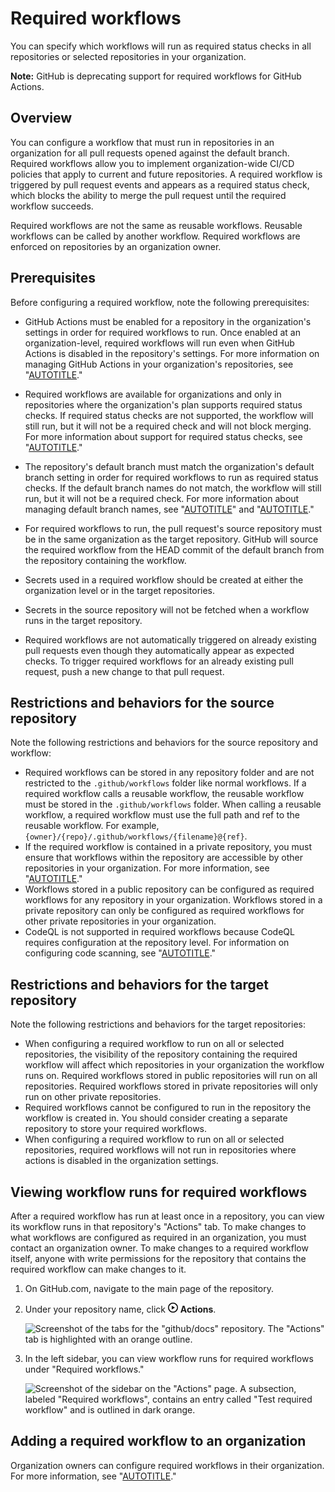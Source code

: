# Required workflows

You can specify which workflows will run as required status checks in all repositories or selected repositories in your organization.

<div class="ghd-spotlight ghd-spotlight-note border rounded-1 my-3 p-3 f5 color-border-accent-emphasis color-bg-accent">

**Note:** GitHub is deprecating support for required workflows for GitHub Actions.

</div>

## Overview

You can configure a workflow that must run in repositories in an organization for all pull requests opened against the default branch. Required workflows allow you to implement organization-wide CI/CD policies that apply to current and future repositories. A required workflow is triggered by pull request events and appears as a required status check, which blocks the ability to merge the pull request until the required workflow succeeds.

Required workflows are not the same as reusable workflows. Reusable workflows can be called by another workflow. Required workflows are enforced on repositories by an organization owner.

## Prerequisites

Before configuring a required workflow, note the following prerequisites:

- GitHub Actions must be enabled for a repository in the organization's settings in order for required workflows to run. Once enabled at an organization-level, required workflows will run even when GitHub Actions is disabled in the repository's settings. For more information on managing GitHub Actions in your organization's repositories, see "[AUTOTITLE](/organizations/managing-organization-settings/disabling-or-limiting-github-actions-for-your-organization#managing-github-actions-permissions-for-your-organization)."
- Required workflows are available for organizations and only in repositories where the organization's plan supports required status checks. If required status checks are not supported, the workflow will still run, but it will not be a required check and will not block merging. For more information about support for required status checks, see "[AUTOTITLE](/repositories/configuring-branches-and-merges-in-your-repository/managing-protected-branches/about-protected-branches)."
- The repository's default branch must match the organization's default branch setting in order for required workflows to run as required status checks. If the default branch names do not match, the workflow will still run, but it will not be a required check. For more information about managing default branch names, see "[AUTOTITLE](/organizations/managing-organization-settings/managing-the-default-branch-name-for-repositories-in-your-organization)" and "[AUTOTITLE](/repositories/configuring-branches-and-merges-in-your-repository/managing-branches-in-your-repository/changing-the-default-branch)."
- For required workflows to run, the pull request's source repository must be in the same organization as the target repository. GitHub will source the required workflow from the HEAD commit of the default branch from the repository containing the workflow.
- Secrets used in a required workflow should be created at either the organization level or in the target repositories.
- Secrets in the source repository will not be fetched when a workflow runs in the target repository.

- Required workflows are not automatically triggered on already existing pull requests even though they automatically appear as expected checks. To trigger required workflows for an already existing pull request, push a new change to that pull request.

## Restrictions and behaviors for the source repository

Note the following restrictions and behaviors for the source repository and workflow:

- Required workflows can be stored in any repository folder and are not restricted to the `.github/workflows` folder like normal workflows. If a required workflow calls a reusable workflow, the reusable workflow must be stored in the `.github/workflows` folder. When calling a reusable workflow, a required workflow must use the full path and ref to the reusable workflow. For example, `{owner}/{repo}/.github/workflows/{filename}@{ref}`.
- If the required workflow is contained in a private repository, you must ensure that workflows within the repository are accessible by other repositories in your organization. For more information, see "[AUTOTITLE](/repositories/managing-your-repositorys-settings-and-features/enabling-features-for-your-repository/managing-github-actions-settings-for-a-repository#managing-access-for-a-private-repository)."
- Workflows stored in a public repository can be configured as required workflows for any repository in your organization. Workflows stored in a private repository can only be configured as required workflows for other private repositories in your organization. 
- CodeQL is not supported in required workflows because CodeQL requires configuration at the repository level. For information on configuring code scanning, see "[AUTOTITLE](/code-security/code-scanning/creating-an-advanced-setup-for-code-scanning/configuring-advanced-setup-for-code-scanning)."

## Restrictions and behaviors for the target repository

Note the following restrictions and behaviors for the target repositories:

- When configuring a required workflow to run on all or selected repositories, the visibility of the repository containing the required workflow will affect which repositories in your organization the workflow runs on. Required workflows stored in public repositories will run on all repositories. Required workflows stored in private repositories will only run on other private repositories. 
- Required workflows cannot be configured to run in the repository the workflow is created in. You should consider creating a separate repository to store your required workflows.
- When configuring a required workflow to run on all or selected repositories, required workflows will not run in repositories where actions is disabled in the organization settings.

## Viewing workflow runs for required workflows

After a required workflow has run at least once in a repository, you can view its workflow runs in that repository's "Actions" tab. To make changes to what workflows are configured as required in an organization, you must contact an organization owner. To make changes to a required workflow itself, anyone with write permissions for the repository that contains the required workflow can make changes to it.

1. On GitHub.com, navigate to the main page of the repository.
1. Under your repository name, click <svg version="1.1" width="16" height="16" viewBox="0 0 16 16" class="octicon octicon-play" aria-hidden="true"><path d="M8 0a8 8 0 1 1 0 16A8 8 0 0 1 8 0ZM1.5 8a6.5 6.5 0 1 0 13 0 6.5 6.5 0 0 0-13 0Zm4.879-2.773 4.264 2.559a.25.25 0 0 1 0 .428l-4.264 2.559A.25.25 0 0 1 6 10.559V5.442a.25.25 0 0 1 .379-.215Z"></path></svg> **Actions**.

   ![Screenshot of the tabs for the "github/docs" repository. The "Actions" tab is highlighted with an orange outline.](/assets/images/help/repository/actions-tab.png)

1. In the left sidebar, you can view workflow runs for required workflows under "Required workflows."

   ![Screenshot of the sidebar on the "Actions" page. A subsection, labeled "Required workflows", contains an entry called "Test required workflow" and is outlined in dark orange.](/assets/images/help/settings/view-required-workflows.png)

## Adding a required workflow to an organization

Organization owners can configure required workflows in their organization. For more information, see "[AUTOTITLE](/organizations/managing-organization-settings/disabling-or-limiting-github-actions-for-your-organization#adding-a-required-workflow-to-an-organization)."
